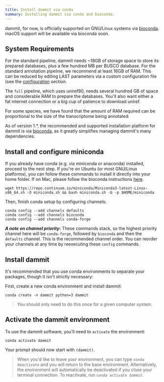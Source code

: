 ```yaml
---
title: Install dammit via conda
summary: Installing dammit via conda and bioconda.
---
```


dammit, for now, is officially supported on GNU/Linux systems via
[bioconda](https://bioconda.github.io/index.html). macOS support will be
available via bioconda soon.

## System Requirements

For the standard pipeline, dammit needs ~18GB of storage space to store its
prepared databases, plus a few hundred MB per BUSCO database. For the
standard annotation pipeline, we recommend at least 16GB of RAM. This can be
reduced by editing LAST parameters via a custom configuration file (see
the [configuration](configuration.md) section.

The `full` pipeline, which uses uniref90, needs several hundred GB of
space and considerable RAM to prepare the databases. You'll also want
either a fat internet connection or a big cup of patience to download
uniref.

For some species, we have found that the amount of RAM required can be proportional to the size of the transcriptome being annotated.


As of version 1.\*, the recommended and supported installation platform for 
dammit is via [bioconda](https://anaconda.org/bioconda/dammit), as it greatly
simplifies managing dammit's many dependencies.

## Install and configure miniconda

If you already have conda (e.g. via miniconda or anaconda) installed, 
proceed to the next step. If you're on Ubuntu (or most GNU/Linux platforms),
you can follow these commands to install it directly into your home folder.
If on Mac, please follow the bioconda instructions [here](https://bioconda.github.io/user/install.html).

    wget https://repo.continuum.io/miniconda/Miniconda3-latest-Linux-x86_64.sh -O miniconda.sh && bash miniconda.sh -b -p $HOME/miniconda

Then, finish conda setup by configuring channels:

    conda config --add channels defaults
    conda config --add channels bioconda
    conda config --add channels conda-forge

**_A note on channel priority_:** 
These commands stack, so the highest priority channel here will be `conda-forge`, followed by `bioconda` and then the `defaults` channel. 
This is the recommended channel order. You can reorder your channels at any time by reexecuting these `config` commands.

## Install dammit

It's recommended that you use conda environments to
separate your packages, though it isn't strictly necessary:

First, create a new conda environment and install dammit:
    
    conda create -n dammit python=3 dammit

> You should only need to do this once for a given computer system.

## Activate the dammit environment

To use the dammit software, you'll need to `activate` the environment:
    
    conda activate dammit

Your prompt should now start with `(dammit)`.

> When you'd like to leave your environment, you can type `conda deactivate` and you will return to the base environment.
> Alternatively, the environment will automatically be deactivated if you close your terminal connection.
> To reactivate, run `conda activate dammit`.

